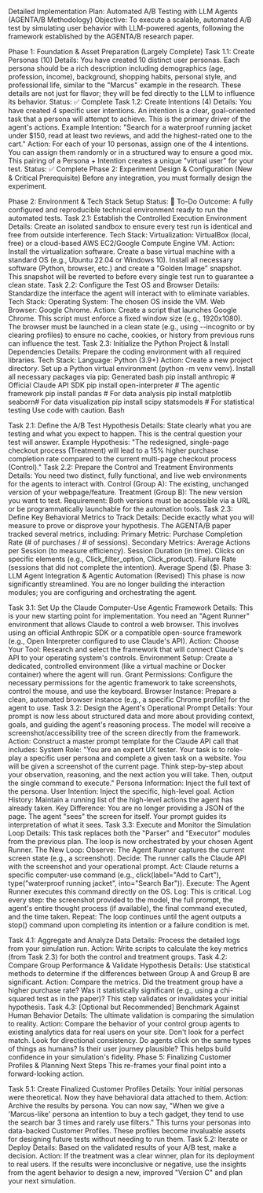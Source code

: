 Detailed Implementation Plan: Automated A/B Testing with LLM Agents (AGENTA/B Methodology)
Objective: To execute a scalable, automated A/B test by simulating user behavior with LLM-powered agents, following the framework established by the AGENTA/B research paper.

Phase 1: Foundation & Asset Preparation (Largely Complete)
Task 1.1: Create Personas (10)
Details: You have created 10 distinct user personas. Each persona should be a rich description including demographics (age, profession, income), background, shopping habits, personal style, and professional life, similar to the "Marcus" example in the research. These details are not just for flavor; they will be fed directly to the LLM to influence its behavior.
Status: ✅ Complete
Task 1.2: Create Intentions (4)
Details: You have created 4 specific user intentions. An intention is a clear, goal-oriented task that a persona will attempt to achieve. This is the primary driver of the agent's actions.
Example Intention: "Search for a waterproof running jacket under $150, read at least two reviews, and add the highest-rated one to the cart."
Action: For each of your 10 personas, assign one of the 4 intentions. You can assign them randomly or in a structured way to ensure a good mix. This pairing of a Persona + Intention creates a unique "virtual user" for your test.
Status: ✅ Complete
Phase 2: Experiment Design & Configuration (New & Critical Prerequisite)
Before any integration, you must formally design the experiment.

Phase 2: Environment & Tech Stack Setup
Status: 🔲 To-Do
Outcome: A fully configured and reproducible technical environment ready to run the automated tests.
Task 2.1: Establish the Controlled Execution Environment
Details: Create an isolated sandbox to ensure every test run is identical and free from outside interference.
Tech Stack:
Virtualization: VirtualBox (local, free) or a cloud-based AWS EC2/Google Compute Engine VM.
Action:
Install the virtualization software.
Create a base virtual machine with a standard OS (e.g., Ubuntu 22.04 or Windows 10).
Install all necessary software (Python, browser, etc.) and create a "Golden Image" snapshot. This snapshot will be reverted to before every single test run to guarantee a clean state.
Task 2.2: Configure the Test OS and Browser
Details: Standardize the interface the agent will interact with to eliminate variables.
Tech Stack:
Operating System: The chosen OS inside the VM.
Web Browser: Google Chrome.
Action:
Create a script that launches Google Chrome.
This script must enforce a fixed window size (e.g., 1920x1080).
The browser must be launched in a clean state (e.g., using --incognito or by clearing profiles) to ensure no cache, cookies, or history from previous runs can influence the test.
Task 2.3: Initialize the Python Project & Install Dependencies
Details: Prepare the coding environment with all required libraries.
Tech Stack:
Language: Python (3.9+)
Action:
Create a new project directory.
Set up a Python virtual environment (python -m venv venv).
Install all necessary packages via pip:
Generated bash
pip install anthropic         # Official Claude API SDK
pip install open-interpreter  # The agentic framework
pip install pandas            # For data analysis
pip install matplotlib seaborn# For data visualization
pip install scipy statsmodels # For statistical testing
Use code with caution.
Bash

Task 2.1: Define the A/B Test Hypothesis
Details: State clearly what you are testing and what you expect to happen. This is the central question your test will answer.
Example Hypothesis: "The redesigned, single-page checkout process (Treatment) will lead to a 15% higher purchase completion rate compared to the current multi-page checkout process (Control)."
Task 2.2: Prepare the Control and Treatment Environments
Details: You need two distinct, fully functional, and live web environments for the agents to interact with.
Control (Group A): The existing, unchanged version of your webpage/feature.
Treatment (Group B): The new version you want to test.
Requirement: Both versions must be accessible via a URL or be programmatically launchable for the automation tools.
Task 2.3: Define Key Behavioral Metrics to Track
Details: Decide exactly what you will measure to prove or disprove your hypothesis. The AGENTA/B paper tracked several metrics, including:
Primary Metric: Purchase Completion Rate (# of purchases / # of sessions).
Secondary Metrics:
Average Actions per Session (to measure efficiency).
Session Duration (in time).
Clicks on specific elements (e.g., Click_filter_option, Click_product).
Failure Rate (sessions that did not complete the intention).
Average Spend ($).
Phase 3: LLM Agent Integration & Agentic Automation (Revised)
This phase is now significantly streamlined. You are no longer building the interaction modules; you are configuring and orchestrating the agent.

Task 3.1: Set Up the Claude Computer-Use Agentic Framework
Details: This is your new starting point for implementation. You need an "Agent Runner" environment that allows Claude to control a web browser. This involves using an official Anthropic SDK or a compatible open-source framework (e.g., Open Interpreter configured to use Claude's API).
Action:
Choose Your Tool: Research and select the framework that will connect Claude's API to your operating system's controls.
Environment Setup: Create a dedicated, controlled environment (like a virtual machine or Docker container) where the agent will run.
Grant Permissions: Configure the necessary permissions for the agentic framework to take screenshots, control the mouse, and use the keyboard.
Browser Instance: Prepare a clean, automated browser instance (e.g., a specific Chrome profile) for the agent to use.
Task 3.2: Design the Agent's Operational Prompt
Details: Your prompt is now less about structured data and more about providing context, goals, and guiding the agent's reasoning process. The model will receive a screenshot/accessibility tree of the screen directly from the framework.
Action: Construct a master prompt template for the Claude API call that includes:
System Role: "You are an expert UX tester. Your task is to role-play a specific user persona and complete a given task on a website. You will be given a screenshot of the current page. Think step-by-step about your observation, reasoning, and the next action you will take. Then, output the single command to execute."
Persona Information: Inject the full text of the persona.
User Intention: Inject the specific, high-level goal.
Action History: Maintain a running list of the high-level actions the agent has already taken.
Key Difference: You are no longer providing a JSON of the page. The agent "sees" the screen for itself. Your prompt guides its interpretation of what it sees.
Task 3.3: Execute and Monitor the Simulation Loop
Details: This task replaces both the "Parser" and "Executor" modules from the previous plan. The loop is now orchestrated by your chosen Agent Runner.
The New Loop:
Observe: The Agent Runner captures the current screen state (e.g., a screenshot).
Decide: The runner calls the Claude API with the screenshot and your operational prompt.
Act: Claude returns a specific computer-use command (e.g., click(label="Add to Cart"), type("waterproof running jacket", into="Search Bar")).
Execute: The Agent Runner executes this command directly on the OS.
Log: This is critical. Log every step: the screenshot provided to the model, the full prompt, the agent's entire thought process (if available), the final command executed, and the time taken.
Repeat: The loop continues until the agent outputs a stop() command upon completing its intention or a failure condition is met.

Task 4.1: Aggregate and Analyze Data
Details: Process the detailed logs from your simulation run.
Action: Write scripts to calculate the key metrics (from Task 2.3) for both the control and treatment groups.
Task 4.2: Compare Group Performance & Validate Hypothesis
Details: Use statistical methods to determine if the differences between Group A and Group B are significant.
Action: Compare the metrics. Did the treatment group have a higher purchase rate? Was it statistically significant (e.g., using a chi-squared test as in the paper)? This step validates or invalidates your initial hypothesis.
Task 4.3: [Optional but Recommended] Benchmark Against Human Behavior
Details: The ultimate validation is comparing the simulation to reality.
Action: Compare the behavior of your control group agents to existing analytics data for real users on your site. Don't look for a perfect match. Look for directional consistency. Do agents click on the same types of things as humans? Is their user journey plausible? This helps build confidence in your simulation's fidelity.
Phase 5: Finalizing Customer Profiles & Planning Next Steps
This re-frames your final point into a forward-looking action.

Task 5.1: Create Finalized Customer Profiles
Details: Your initial personas were theoretical. Now they have behavioral data attached to them.
Action: Archive the results by persona. You can now say, "When we give a 'Marcus-like' persona an intention to buy a tech gadget, they tend to use the search bar 3 times and rarely use filters." This turns your personas into data-backed Customer Profiles. These profiles become invaluable assets for designing future tests without needing to run them.
Task 5.2: Iterate or Deploy
Details: Based on the validated results of your A/B test, make a decision.
Action: If the treatment was a clear winner, plan for its deployment to real users. If the results were inconclusive or negative, use the insights from the agent behavior to design a new, improved "Version C" and plan your next simulation.